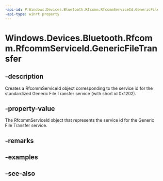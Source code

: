 ----api-id: P:Windows.Devices.Bluetooth.Rfcomm.RfcommServiceId.GenericFileTransfer
-api-type: winrt property
---<!-- Property syntaxpublic Windows.Devices.Bluetooth.Rfcomm.RfcommServiceId GenericFileTransfer { get; }--># Windows.Devices.Bluetooth.Rfcomm.RfcommServiceId.GenericFileTransfer## -descriptionCreates a RfcommServiceId object corresponding to the service id for the standardized Generic File Transfer service (with short id 0x1202).## -property-valueThe RfcommServiceId object that represents the service id for the Generic File Transfer service.## -remarks## -examples## -see-also